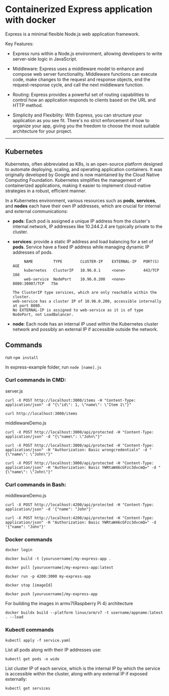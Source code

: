 
# Containerized Express application with docker


Express is a minimal flexible Node.js web application framework.

Key Features:

- Express runs within a Node.js environment, allowing developers to write server-side logic in JavaScript.

- Middleware: Express uses a middleware model to enhance and compose web server functionality. Middleware functions can execute code, make changes to the request and response objects, end the request-response cycle, and call the next middleware function.

- Routing: Express provides a powerful set of routing capabilities to control how an application responds to clients based on the URL and HTTP method.

- Simplicity and Flexibility: With Express, you can structure your application as you see fit. There's no strict enforcement of how to organize your app, giving you the freedom to choose the most suitable architecture for your project.
***
## Kubernetes 
Kubernetes, often abbreviated as K8s, is an open-source platform designed to automate deploying, scaling, and operating application containers. It was originally developed by Google and is now maintained by the Cloud Native Computing Foundation. Kubernetes simplifies the management of containerized applications, making it easier to implement cloud-native strategies in a robust, efficient manner.

In a Kubernetes environment, various resources such as **pods**, **services**, and **nodes** each have their own IP addresses, which are crucial for internal and external communications:
- **pods**: Each pod is assigned a unique IP address from the cluster's internal network, IP addresses like 10.244.2.4 are typically private to the cluster.
- **services**: provide a static IP address and load balancing for a set of **pods**. Service have a fixed IP address while managing dynamic IP addresses of pods.
  ```
       NAME         TYPE        CLUSTER-IP    EXTERNAL-IP   PORT(S)          AGE
       kubernetes   ClusterIP   10.96.0.1     <none>        443/TCP          10d
       web-service  NodePort    10.96.0.200   <none>        8080:30007/TCP   75m
  ```
  
      The ClusterIP type services, which are only reachable within the cluster.
      web-service has a cluster IP of 10.96.0.200, accessible internally at port 8080.
      No EXTERNAL-IP is assigned to web-service as it is of type NodePort, not LoadBalancer.
  
- **node**: Each node has an internal IP used within the Kubernetes cluster network and possibly an external IP if accessible outside the network.



## Commands 
run `npm install`

In express-example folder, run `node [name].js` 

### Curl commands in CMD:

server.js 

```
curl -X POST http://localhost:3000/items -H "Content-Type: application/json" -d "{\"id\": 1, \"name\": \"Item 1\"}"
```
```
curl http://localhost:3000/items
```

middlewareDemo.js 

```
curl -X POST http://localhost:3000/api/protected -H "Content-Type: application/json" -d "{\"name\": \"John\"}"
```
```
curl -X POST http://localhost:3000/api/protected -H "Content-Type: application/json" -H "Authorization: Basic wrongcredentials" -d "{\"name\": \"John\"}"
```
```
curl -X POST http://localhost:3000/api/protected -H "Content-Type: application/json" -H "Authorization: Basic YWRtaW46cGFzc3dvcmQ=" -d "{\"name\": \"John\"}"
```
### Curl commands in Bash: 

middlewareDemo.js 
```
curl -X POST http://localhost:4200/api/protected -H "Content-Type: application/json" -d '{"name": "John"}'
```
```
curl -X POST http://localhost:4200/api/protected -H "Content-Type: application/json" -H "Authorization: Basic YWRtaW46cGFzc3dvcmQ=" -d '{"name": "John"}'
```
### Docker commands
```
docker login 
```
```
docker build -t [yourusername]/my-express-app .
```
```
docker pull [yourusername]/my-express-app:latest
```
```
docker run -p 4200:3000 my-express-app
```
```
docker stop [imageId] 
```
```
docker push [yourusername]/my-express-app 
```

For building the images in armv7(Raspberry Pi 4) architecture

```
docker buildx build --platform linux/arm/v7 -t username/appname:latest . --load
```
### Kubectl commands 

```
kubectl apply -f service.yaml
```
List all pods along with their IP addresses use:
``` 
kubectl get pods -o wide
```
List cluster IP of each service, which is the internal IP by which the service is accessible within the cluster, along with any external IP if exposed externally:
```
kubectl get services
```
